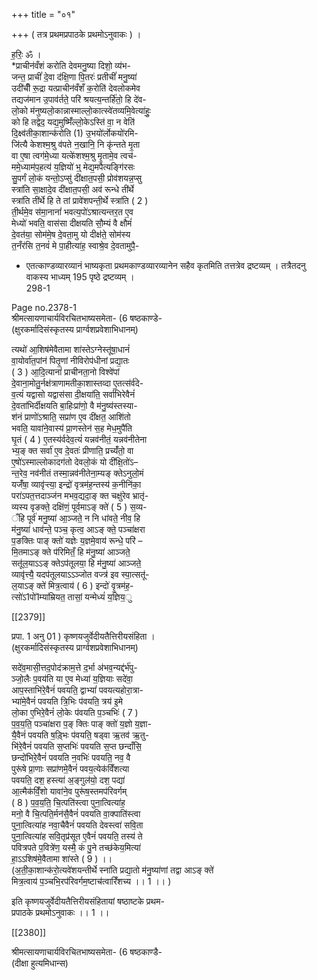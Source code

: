 +++
title = "०१"

+++
( तत्र प्रथमप्रपाठके प्रथमोऽनुवाकः ) ।

ह॒रिः॒ ॐ ।  
*प्राचीन॑वँशं करोति देवमनु॒ष्या दिशो॒ व्य॑भ-  
जन्त॒ प्राचीं॑ दे॒वा द॑क्षि॒णा पि॒तरः॑ प्रतीचीं॑ मनु॒ष्या॑  
उदी॑चीँ रू॒द्रा यत्प्राचीन॑वँशँ क॒रोति॑ देवलोकमेव  
तद्यज॑मान उ॒पाव॑र्तते॒ परि॑ श्रयत्य॒न्तर्हि॑तो॒ हि दे॑व-  
लो॒को म॑नुष्यलो॒कान्नास्माल्लो॒कात्स्वे॑तव्यमि॒वेत्या॑हुः॒  
को हि तद्वेद॒ यद्य॒मुष्मिँ॑ल्लो॒केऽस्ति॑ वा॒ न वेति॑  
दि॒क्ष्व॑तीका॒शान्क॑रोति (1) उ॒भयो॑र्लोकयो॑रमि-  
जि॑त्यै केशश्म॒श्रु व॑पते न॒खानि॒ नि कृ॑न्तते मृ॒ता  
वा ए॒षा त्वग॑मे॒ध्या यत्के॑शश्म॒श्रु मृ॒तामे॒व त्वच॑-  
ममे॒ध्याम॑प॒हत्य॑ य॒ज्ञियो॑ भ्॒ मेद्य॒मपैत्यङ्गि॑रसः  
सु॒पर्गं लो॒कं यन्तो॒ऽप्सु॑ दी॑क्षात॒पसी॒ प्रोव॑शयन्न॒प्सु  
स्त्रा॑ति सा॒क्षादे॒व दी॑क्षात॒पसी॒ अव॑ रून्धे ती॑र्थे  
स्त्रा॑ति ती॑र्थे हि ते तां प्रावे॑शपन्ती॒र्थे स्त्रा॑ति ( 2 )  
ती॒र्थमे॒व स॑मा॒नानां॑ भवत्य॒पो॑ऽश्रात्यन्तर॒त ए॒व  
मेध्यो॑ भवति॒ वास॑सा दीक्षयति सौ॒म्यं वै क्षौमं॑  
दे॒वत॑या॒ सोम॑मे॒ष दे॒वता॒मु यो दीक्ष॑ते॒ सोम॑स्य  
त॒नँर॑सि त॒नवं॑ मे पा॒हीत्या॑ह॒ स्वाश्रे॒व दे॒वतामुपै॒-  
* एतत्काण्डव्यारव्यानं भाष्यकृता प्रथमकाण्डव्यारव्यानेन सहैव कृतमिति तत्तत्रेव द्रष्टव्यम् । तत्रैतदनु वाकस्य भाध्यम् 195 पृष्ठे द्रष्टव्यम् ।  
298-1

Page no.2378-1  
श्रीमत्सायणाचार्यविरचितभाष्यसमेता- (6 षष्ठकाण्डे-  
(क्षुरकर्मादिसंस्कृतस्य प्रार्ग्वशप्रवेशाभिधानम्)

त्यथो॑ आ॒शिष॑मेवैतामा शा॑स्तेऽग्नेस्तू॑षा॒धानं॑  
वा॒योर्वा॑त॒पांन॑ पितृ॒णां नीविरोप॑धीनां प्रद्या॒तः  
( 3 ) आ॒दि॒त्यानां॑ प्राचीनता॒नो विश्वे॑पां  
दे॒वाना॒मोतु॒र्नक्ष॑त्राणामतीका॒शास्तव्दा ए॒तत्स॑र्व॑दे-  
व॒त्यं॑ यद्वासो यद्वास॑सा दी॒क्षया॑ति॒ सर्वा॑भिरेवैनं॑  
दे॒वता॑भिर्दीक्षयति बा॒हिःप्रा॑णो॒ वै म॑नु॒ष्य॑स्तस्या-  
श॑नं प्राणो॑ऽश्राति॒ सप्रा॑ण ए॒व दी॑क्षत॒ आशि॑तो  
भवति॒ यावा॑ने॒वास्य॑ प्रा॒णस्तेन॑ स॒ह मेध॒मुपै॑ति  
घृ॒तं ( 4 ) ए॒तस्य॑र्वदेव॒त्यं॑ यन्नव॑नीतं॒ यन्नव॑नीतेना  
भ्य॒ङ् क्त सर्वा॑ ए॒व दे॒वतः॑ प्रीणाति॒ प्रच्यँ॑तो॒ वा  
ए॒षो॑ऽस्माल्लोकादग॑तो देवलो॒कं यो दी॑क्षि॒तो॑ऽ–  
न्त॒रेव॒ नव॑नीतं तस्मा॒न्नव॑नीतेना॒म्यङ् क्तेऽनुलो॒मं  
यजँ॑षा॒ व्यावृ॑ऱ्त्या॒ इन्द्रो॑ वृत्रम॑ह॒न्तस्य॑ क॒नीनि॑का॒  
परा॑ऽपत॒त्तदाञ्ज॑न मभव॒द्यदा॒ङ् क्त चक्षु॑रेव भ्रातृ॑-  
व्यस्य वृङक्ते॒ दक्षि॑णं॒ पूर्वमाऽङ् क्ते॑ ( 5 ) स॒व्य-  
ँहि पूर्व॑ मनु॒ष्या॑ आ॒ञ्जते॒ न नि धा॑वते॒ नीव॒ हि  
म॑नु॒ष्या॑ धाव॑न्ते॒ पञ्च॒ कृत्व॒ आऽङ् क्ते॒ पञ्चा॑क्षरा  
प॒ङक्तिः पाङ् क्तो॑ यज्ञेः य॒ज्ञमे॒वाय॑ रून्धे॒ परि॑ –  
मि॒तमाऽङ् क्ते प॑रिमितँ॒ हि म॑नु॒ष्या॑ आञ्जते॒  
सतू॑ल॒याऽऽङ् क्तेऽप॑तूलया॒ हि म॑नु॒ष्या॑ आञ्जते॒  
व्यावृ॑त्त्यै॒ यदप॑तूलयाऽऽञ्जोत वज्त्र॑ इव स्पा॒त्सतू॑-  
ल॒याऽङ् क्ते॑ मित्र॒त्वाय॑ ( 6 ) इन्दो॑ वृ॒त्रम॑ह॒-  
त्सो॑ऽ1पो॑1म्या॑म्रियत॒ तासां॒ यन्मेध्यं॑ य॒ज्ञिय॒ु

[[2379]]

प्रपा. 1 अनु 01 ) कृष्णयजुर्वेदीयतैत्तिरीयसंहिता ।  
(क्षुरकर्मादिसंस्कृतस्य प्रार्ग्वशप्रवेशाभिधानम्)

सदे॑व॒मासी॒त्तद॒पोद॑क्राम॒त्ते द॒र्भा अ॑भव॒न्यद्द॑र्भ॑पु-  
ञ्जो॒लैः प॒वय॑ति या ए॒व मेध्या॑ य॒ज्ञियाः सदे॑वा॒  
आप॒स्ताभि॑रे॒वैनं॑ पवयति॒ द्वाभ्यां॑ पवयत्यहोरा॒त्रा-  
भ्या॑मे॒वैनं॑ पवयति त्रि॒भिः प॑वयति॒ त्रय॑ इ॒मे  
लो॒का ए॒भिरे॒वैनं॑ लो॒केः प॑वयति प॒ञ्चभिः॑ ( 7 )  
प॒व॒य॒ति॒ पञ्चा॑क्षरा प॒ङ् क्तिः पाङ् क्तो॑ य॒ज्ञो य॒ज्ञा-  
यै॒वैनं॑ पवयति ष॒ड़्भिः प॑वयति॒ षड्वा ऋ॒तव॑ ऋ॒तु-  
भि॑रे॒वैनं॑ पवयति स॒प्तभिः॑ पवयति स॒प्त छन्दाँसि॒  
छन्दो॑भिरे॒वैनं॑ पवयति न॒वभिः॑ पवयति॒ नव॒ वै  
पुरू॑षे प्रा॒णाः सप्रा॑णमे॒वैनं॑ पवय॒त्येक॑विँशत्या  
पवयति॒ दश॒ हस्त्या॑ अ॒ङ्गुल॑यो॒ दश॒ पद्या॑  
आ॒त्मैक॑विँ॒शो यावा॑ने॒व पुरू॑ष॒स्तमप॑रिवर्गम्  
( 8 ) प॒व॒य॒ति॒ चि॒त्पति॑स्त्वा पुना॒त्वित्या॑ह॒  
मनो॒ वै चि॒त्पति॒र्मन॑सै॒वैनं॑ पवयति वा॒क्पाति॑स्त्वा  
पुना॒त्वित्या॑ह नवा॒चैवैनं॑ पवयति देवस्त्वा॑ सवि॒ता  
पुना॒त्वित्या॑ह सवि॒तृप्र॑सूत ए॒वैनं॑ पवयति॒ तस्य॑ ते  
पवित्रपते प॒वित्रे॑ण॒ यस्मै॒ कं पु॒ने तच्छ॑केय॒मित्या॑  
हा॒ऽऽशिष॑मे॒वैतामा शा॑स्ते ( 9 ) ।।  
(अ॒ती॒का॒शान्क॑रो॒त्यवे॑शयन्तीर्थे स्ना॑ति प्रद्या॒तो म॑नु॒ष्या॑णां तद्वा आऽङ् क्ते॑  
मित्र॒त्वाय॑ प॒ञ्चभि॒रप॑रिवर्गम॒ष्टाच॑त्वारिँशच्य ।। 1 ।। )

इति कृष्णयजुर्वेदीयतैत्तिरीयसंहितायां षष्ठाष्टके प्रथम-  
प्रपाठके प्रथमोऽनुवाकः ।। 1 ।।

[[2380]]

श्रीमत्सायणाचार्यविरचितभाष्यसमेता- (6 षष्ठकाण्डै-  
(दीक्षा हुत्यमिधान्स)  
